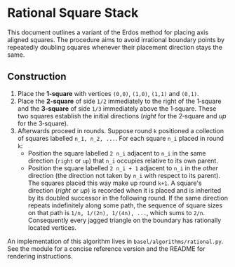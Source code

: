# Rational Square Stack

This document outlines a variant of the Erdos method for placing
axis aligned squares.  The procedure aims to avoid irrational
boundary points by repeatedly doubling squares whenever their placement
direction stays the same.

## Construction

1. Place the **1‑square** with vertices `(0,0)`,
   `(1,0)`, `(1,1)` and `(0,1)`.
2. Place the **2‑square** of side `1/2` immediately to the right of the
   1‑square and the **3‑square** of side `1/3` immediately above the
   1‑square.  These two squares establish the initial directions
   (*right* for the 2‑square and *up* for the 3‑square).
3. Afterwards proceed in rounds.  Suppose round `k` positioned a
   collection of squares labelled `n_1, n_2, ...`.  For each square
   `n_i` placed in round `k`:
   - Position the square labelled `2 n_i` adjacent to `n_i` in the same
     direction (`right` or `up`) that `n_i` occupies relative to its own
     parent.
   - Position the square labelled `2 n_i + 1` adjacent to `n_i` in the
     *other* direction (the direction not taken by `n_i` with respect to
     its parent).
   The squares placed this way make up round `k+1`.
A square's direction (*right* or *up*) is recorded when it is placed and
is inherited by its doubled successor in the following round.  If the
same direction repeats indefinitely along some path, the sequence of
square sizes on that path is `1/n, 1/(2n), 1/(4n), ...`, which sums to
`2/n`.  Consequently every jagged triangle on the boundary has
rationally located vertices.

An implementation of this algorithm lives in
`basel/algorithms/rational.py`.  See the module for a concise reference
version and the README for rendering instructions.
